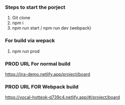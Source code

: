 ### Steps to start the porject

1. Git clone
2. npm i 
3. npm run start  / npm run dev (webpack)

### For build via wepack

1. npm run prod

### PROD URL For normal build

https://jira-demo.netlify.app/project/board


### PROD URL FOR Webpack build

https://vocal-hotteok-d739c4.netlify.app/#/project/board



